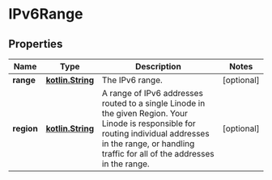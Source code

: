 
# IPv6Range

## Properties
Name | Type | Description | Notes
------------ | ------------- | ------------- | -------------
**range** | [**kotlin.String**](.md) | The IPv6 range.  |  [optional]
**region** | [**kotlin.String**](.md) | A range of IPv6 addresses routed to a single Linode in the given Region. Your Linode is responsible for routing individual addresses in the range, or handling traffic for all of the addresses in the range.  |  [optional]




